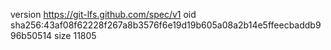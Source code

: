 version https://git-lfs.github.com/spec/v1
oid sha256:43af08f62228f267a8b3576f6e19d19b605a08a2b14e5ffeecbaddb996b50514
size 11805
